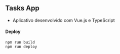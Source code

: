 ## Tasks App

- Aplicativo desenvolvido com Vue.js e TypeScript

#### Deploy

```
npm run build
npm run deploy
```
